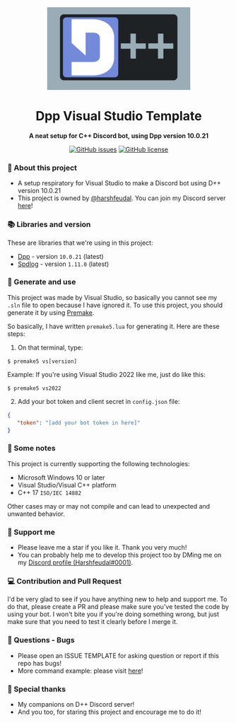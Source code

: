 <div align="center"><img src="https://github.com/brainboxdotcc/DPP/blob/master/docpages/DPP-markdown-logo.png?raw=true"/>
<h1>Dpp Visual Studio Template</h1>
    <b>
        <p>A neat setup for C++ Discord bot, using Dpp version 10.0.21</p>
    </b>

[![GitHub issues](https://img.shields.io/github/issues/Harshfeudal-Projects/setup-vs)](https://github.com/Harshfeudal-Projects/Raiden-Shogun/issues)
[![GitHub license](https://img.shields.io/github/license/Harshfeudal-Projects/setup-vs?color=brightgreen)](https://github.com/Harshfeudal-Projects/Raiden-Shogun/blob/main/LICENSE)
</div>

### :pencil: About this project
- A setup respiratory for Visual Studio to make a Discord bot using D++ version 10.0.21
- This project is owned by [@harshfeudal](https://github.com/harshfeudal). You can join my Discord server [here](https://discord.gg/BAk2CXpRAT)!

### 📚 Libraries and version
These are libraries that we're using in this project:
- [Dpp](https://github.com/brainboxdotcc/DPP) - version `10.0.21` (latest)
- [Spdlog](https://github.com/gabime/spdlog) - version `1.11.0` (latest)

### 🚨 Generate and use
 This project was made by Visual Studio, so basically you cannot see my `.sln` file to open because I have ignored it. To use this project, you should generate it by using [Premake](https://premake.github.io/).

 So basically, I have written `premake5.lua` for generating it. Here are these steps:
 1. On that terminal, type:
 ```
 $ premake5 vs[version]
 ```
 Example: If you're using Visual Studio 2022 like me, just do like this:
 ```
 $ premake5 vs2022
 ```
 2. Add your bot token and client secret in `config.json` file:
 ```json
 {
    "token": "[add your bot token in here]"
 }
 ```

 ### 📜 Some notes
 This project is currently supporting the following technologies:
 - Microsoft Windows 10 or later
 - Visual Studio/Visual C++ platform 
 - C++ 17 `ISO/IEC 14882`

 Other cases may or may not compile and can lead to unexpected and unwanted behavior.

 ### 🤝 Support me
 - Please leave me a star if you like it. Thank you very much!
 - You can probably help me to develop this project too by DMing me on my [Discord profile (Harshfeudal#0001)](https://discord.com/users/622450109317251088).

 ### :computer: Contribution and Pull Request
  I'd be very glad to see if you have anything new to help and support me. To do that, please create a PR and please make sure you've tested the code by using your bot. I won't bite you if you're doing something wrong, but just make sure that you need to test it clearly before I merge it.

 ### 👷 Questions - Bugs
 - Please open an ISSUE TEMPLATE for asking question or report if this repo has bugs!
 - More command example: please visit [here](https://github.com/Harshfeudal-Projects/Raiden-Shogun)!

 ### :sparkling_heart: Special thanks
  - My companions on D++ Discord server!
  - And you too, for staring this project and encourage me to do it!
